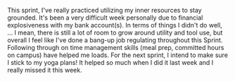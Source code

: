 This sprint, I've really practiced utilizing my inner resources to stay grounded. It's been a very difficult week personally due to financial explosiveness with my bank account(s). In terms of things I didn't do well, ... I mean, there is still a lot of room to grow around utility and tool use, but overall I feel like I've done a bang-up job regulating throughout this Sprint. Following through on time management skills (meal prep, committed hours on campus) have helped me loads. For the next sprint, I intend to make sure I stick to my yoga plans! It helped so much when I did it last week and I really missed it this week.